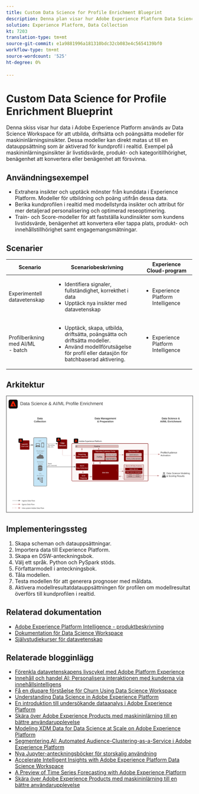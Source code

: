 ```yaml
---
title: Custom Data Science for Profile Enrichment Blueprint
description: Denna plan visar hur Adobe Experience Platform Data Science Workspace kan använda data i Experience Platform för att utbilda, driftsätta och göra poäng i modeller för maskininlärning.
solution: Experience Platform, Data Collection
kt: 7203
translation-type: tm+mt
source-git-commit: e1a9881996a181310bdc32cb083e4c5654139bf0
workflow-type: tm+mt
source-wordcount: '525'
ht-degree: 0%

---
```



# Custom Data Science for Profile Enrichment Blueprint

Denna skiss visar hur data i Adobe Experience Platform används av Data Science Workspace för att utbilda, driftsätta och poängsätta modeller för maskininlärningsinsikter. Dessa modeller kan direkt matas ut till en datauppsättning som är aktiverad för kundprofil i realtid. Exempel på maskininlärningsinsikter är livstidsvärde, produkt- och kategoritillhörighet, benägenhet att konvertera eller benägenhet att försvinna.

## Användningsexempel

* Extrahera insikter och upptäck mönster från kunddata i Experience Platform. Modeller för utbildning och poäng utifrån dessa data.
* Berika kundprofilen i realtid med modellstyrda insikter och attribut för mer detaljerad personalisering och optimerad reseoptimering.
* Train- och Score-modeller för att fastställa kundinsikter som kundens livstidsvärde, benägenhet att konvertera eller tappa plats, produkt- och innehållstillhörighet samt engagemangsmätningar.

## Scenarier

| Scenario | Scenariobeskrivning | Experience Cloud-program |
|---|---|---|
| Experimentell datavetenskap | <ul><li>Identifiera signaler, fullständighet, korrekthet i data</li><li>Upptäck nya insikter med datavetenskap</li></ul> | <ul><li>Experience Platform Intelligence</li></ul> |
| Profilberikning med AI/ML<br> - batch | <ul><li>Upptäck, skapa, utbilda, driftsätta, poängsätta och driftsätta modeller.</li><li>Använd modellförutsägelse för profil eller datasjön för batchbaserad aktivering.</li></ul> | <ul><li>Experience Platform Intelligence</li></ul> |

## Arkitektur

<img src="assets/datascience.svg" alt="Referensarkitektur för Custom Data Science for Profile Enrichment Blueprint" style="border:1px solid #4a4a4a" />

## Implementeringssteg

1. Skapa scheman och datauppsättningar.
1. Importera data till Experience Platform.
1. Skapa en DSW-anteckningsbok.
1. Välj ett språk. Python och PySpark stöds.
1. Författarmodell i anteckningsbok.
1. Tåla modellen.
1. Testa modellen för att generera prognoser med måldata.
1. Aktivera modellresultatdatauppsättningen för profilen om modellresultat överförs till kundprofilen i realtid.

## Relaterad dokumentation

* [Adobe Experience Platform Intelligence - produktbeskrivning](https://helpx.adobe.com/legal/product-descriptions/adobe-experience-platform-intelligence---product-description.html)
* [Dokumentation för Data Science Workspace](https://experienceleague.adobe.com/docs/experience-platform/data-science-workspace/home.html?lang=en)
* [Självstudiekurser för datavetenskap](https://experienceleague.adobe.com/docs/platform-learn/tutorials/data-science-workspace/understanding-data-science-workspace.html)

## Relaterade blogginlägg

* [Förenkla datavetenskapens livscykel med Adobe Platform Experience](https://medium.com/adobetech/simplifying-the-data-science-lifecycle-with-adobe-platform-experience-8ea4f056d82f)
* [Innehåll och handel AI: Personalisera interaktionen med kunderna via innehållsintelligens](https://medium.com/adobetech/content-and-commerce-ai-personalizing-your-interactions-with-customers-through-content-intelligence-dc182601deab)
* [Få en djupare förståelse för Churn Using Data Science Workspace](https://medium.com/adobetech/gaining-a-deeper-understanding-of-churn-using-data-science-workspace-18a2190e0cf3)
* [Understanding Data Science in Adobe Experience Platform](https://medium.com/adobetech/understanding-data-science-in-adobe-experience-platform-5bce5a17b42)
* [En introduktion till undersökande dataanalys i Adobe Experience Platform](https://medium.com/adobetech/an-introductory-look-at-exploratory-data-analysis-on-adobe-experience-platform-1bfce7501d9a)
* [Skära över Adobe Experience Products med maskininlärning till en bättre användarupplevelse](https://medium.com/adobetech/cutting-across-adobe-experience-products-with-machine-learning-to-elevated-user-experience-7c85000510d1)
* [Modeling XDM Data for Data Science at Scale on Adobe Experience Platform](https://medium.com/adobetech/modeling-xdm-data-for-data-science-at-scale-on-adobe-experience-platform-222bb2a6dbf7)
* [Segmentering.AI: Automated Audience-Clustering-as-a-Service i Adobe Experience Platform](https://medium.com/adobetech/segmentation-ai-automated-audience-clustering-as-a-service-in-adobe-experience-platform-261f4099462c)
* [Nya Jupyter-anteckningsböcker för storskalig användning](https://medium.com/adobetech/reimagining-jupyter-notebooks-for-enterprise-scale-8bc6340d504a)
* [Accelerate Intelligent Insights with Adobe Experience Platform Data Science Workspace](https://medium.com/adobetech/accelerate-intelligent-insights-with-adobe-experience-platform-data-science-workspace-89538bacbbea)
* [A Preview of Time Series Forecasting with Adobe Experience Platform](https://medium.com/adobetech/preview-of-time-series-forecasting-with-adobe-experience-platform-38a2fc778e89)
* [Skära över Adobe Experience Products med maskininlärning till en bättre användarupplevelse](https://medium.com/adobetech/cutting-across-adobe-experience-products-with-machine-learning-to-elevated-user-experience-7c85000510d1)


